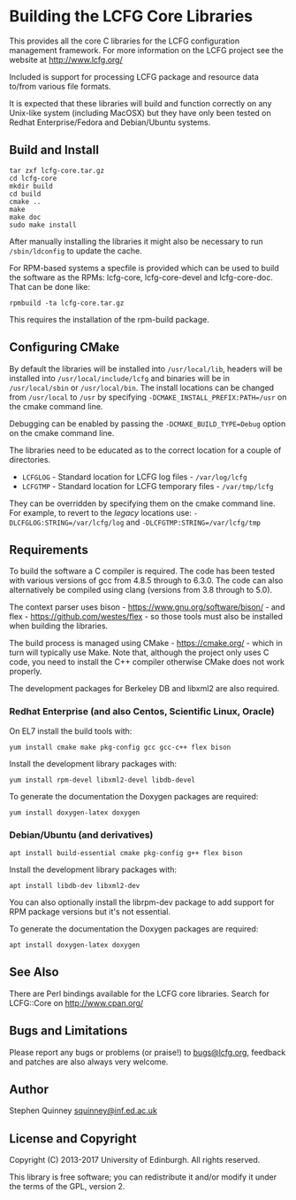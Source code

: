# Building the LCFG Core Libraries

This provides all the core C libraries for the LCFG configuration
management framework. For more information on the LCFG project see the
website at http://www.lcfg.org/

Included is support for processing LCFG package and resource data
to/from various file formats.

It is expected that these libraries will build and function correctly
on any Unix-like system (including MacOSX) but they have only been
tested on Redhat Enterprise/Fedora and Debian/Ubuntu systems.

## Build and Install

    tar zxf lcfg-core.tar.gz
    cd lcfg-core
    mkdir build
    cd build
    cmake ..
    make
    make doc
    sudo make install

After manually installing the libraries it might also be necessary to
run `/sbin/ldconfig` to update the cache.

For RPM-based systems a specfile is provided which can be used to
build the software as the RPMs: lcfg-core, lcfg-core-devel and
lcfg-core-doc. That can be done like:

    rpmbuild -ta lcfg-core.tar.gz

This requires the installation of the rpm-build package.

## Configuring CMake

By default the libraries will be installed into `/usr/local/lib`,
headers will be installed into `/usr/local/include/lcfg` and binaries
will be in `/usr/local/sbin` or `/usr/local/bin`. The install
locations can be changed from `/usr/local` to `/usr` by specifying
`-DCMAKE_INSTALL_PREFIX:PATH=/usr` on the cmake command line.

Debugging can be enabled by passing the `-DCMAKE_BUILD_TYPE=Debug`
option on the cmake command line.

The libraries need to be educated as to the correct location for a
couple of directories.

   * `LCFGLOG` - Standard location for LCFG log files - `/var/log/lcfg`
   * `LCFGTMP` - Standard location for LCFG temporary files - `/var/tmp/lcfg`

They can be overridden by specifying them on the cmake command
line. For example, to revert to the *legacy* locations use:
`-DLCFGLOG:STRING=/var/lcfg/log` and `-DLCFGTMP:STRING=/var/lcfg/tmp`

## Requirements

To build the software a C compiler is required. The code has been
tested with various versions of gcc from 4.8.5 through to 6.3.0. The
code can also alternatively be compiled using clang (versions from 3.8
through to 5.0).

The context parser uses bison - https://www.gnu.org/software/bison/ -
and flex - https://github.com/westes/flex - so those tools must also
be installed when building the libraries.

The build process is managed using CMake - https://cmake.org/ - which
in turn will typically use Make. Note that, although the project only
uses C code, you need to install the C++ compiler otherwise CMake does
not work properly.

The development packages for Berkeley DB and libxml2 are also required.

### Redhat Enterprise (and also Centos, Scientific Linux, Oracle)

On EL7 install the build tools with:

    yum install cmake make pkg-config gcc gcc-c++ flex bison

Install the development library packages with:

    yum install rpm-devel libxml2-devel libdb-devel

To generate the documentation the Doxygen packages are required:

    yum install doxygen-latex doxygen

### Debian/Ubuntu (and derivatives)

    apt install build-essential cmake pkg-config g++ flex bison

Install the development library packages with:

    apt install libdb-dev libxml2-dev

You can also optionally install the librpm-dev package to add support
for RPM package versions but it's not essential.

To generate the documentation the Doxygen packages are required:

    apt install doxygen-latex doxygen

## See Also

There are Perl bindings available for the LCFG core libraries. Search
for LCFG::Core on http://www.cpan.org/

## Bugs and Limitations

Please report any bugs or problems (or praise!) to bugs@lcfg.org,
feedback and patches are also always very welcome.

## Author

Stephen Quinney <squinney@inf.ed.ac.uk>

## License and Copyright

Copyright (C) 2013-2017 University of Edinburgh. All rights reserved.

This library is free software; you can redistribute it and/or modify
it under the terms of the GPL, version 2.


